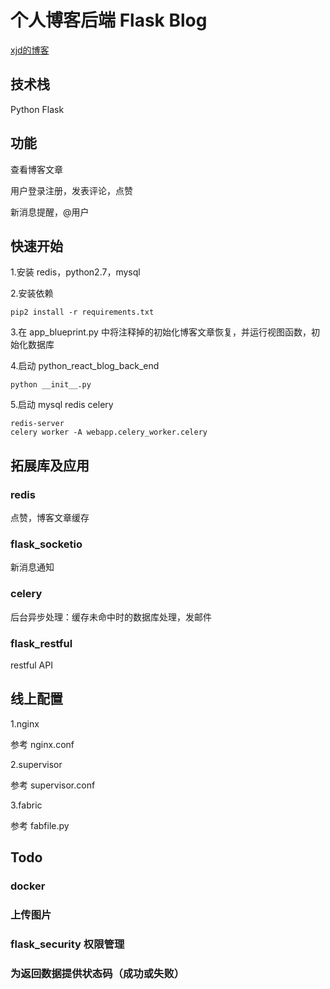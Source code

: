 # 个人博客后端 Flask Blog
[xjd的博客](http://www.xilixjd.cc)
## 技术栈
Python Flask

## 功能
查看博客文章

用户登录注册，发表评论，点赞

新消息提醒，@用户

## 快速开始
1.安装 redis，python2.7，mysql

2.安装依赖
```
pip2 install -r requirements.txt
```

3.在 app_blueprint.py 中将注释掉的初始化博客文章恢复，并运行视图函数，初始化数据库

4.启动 python_react_blog_back_end
```angular2html
python __init__.py
```

5.启动 mysql redis celery
```angular2html
redis-server
celery worker -A webapp.celery_worker.celery
```

## 拓展库及应用
### redis
点赞，博客文章缓存
### flask_socketio
新消息通知
### celery
后台异步处理：缓存未命中时的数据库处理，发邮件
### flask_restful
restful API

## 线上配置
1.nginx

参考 nginx.conf

2.supervisor

参考 supervisor.conf

3.fabric

参考 fabfile.py

## Todo
### docker
### 上传图片
### flask_security 权限管理
### 为返回数据提供状态码（成功或失败）